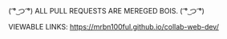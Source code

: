 
( ͡° ͜つ ͡°) ALL PULL REQUESTS ARE MEREGED BOIS. ( ͡° ͜つ ͡°)

VIEWABLE LINKS:
https://mrbn100ful.github.io/collab-web-dev/
